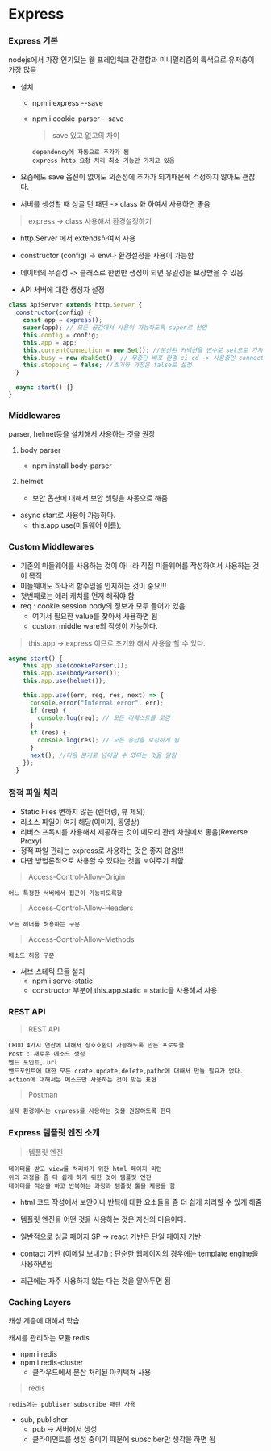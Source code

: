 # Express

### Express 기본

nodejs에서 가장 인기있는 웹 프레임워크
간결함과 미니멀리즘의 특색으로 유저층이 가장 많음

- 설치

  - npm i express --save
  - npm i cookie-parser --save

    > save 있고 없고의 차이

        dependency에 자동으로 추가가 됨
        express http 요청 처리 최소 기능만 가지고 있음

- 요즘에도 save 옵션이 없어도 의존성에 추가가 되기때문에 걱정하지 않아도 괜찮다.

- 서버를 생성할 때 싱글 턴 패턴 -> class 화 하여서 사용하면 좋음

> express -> class 사용해서 환경설정하기

- http.Server 에서 extends하여서 사용
- constructor (config) -> env나 환경설정을 사용이 가능함

- 데이터의 무결성 -> 클래스로 한번만 생성이 되면 유일성을 보장받을 수 있음

- API 서버에 대한 생성자 설정

```javascript
class ApiServer extends http.Server {
  constructor(config) {
    const app = express();
    super(app); // 모든 공간에서 사용이 가능하도록 super로 선언
    this.config = config;
    this.app = app;
    this.currentConnection = new Set(); //분산된 커넥션을 변수로 set으로 가지게 됨
    this.busy = new WeakSet(); // 무중단 배포 환경 ci cd -> 사용중인 connection
    this.stopping = false; //초기화 과정은 false로 설정
  }

  async start() {}
}
```

### Middlewares

parser, helmet등을 설치해서 사용하는 것을 권장

1. body parser

   - npm install body-parser

2. helmet
   - 보안 옵션에 대해서 보안 셋팅을 자동으로 해줌

- async start로 사용이 가능하다.
  - this.app.use(미들웨어 이름);

### Custom Middlewares

- 기존의 미들웨어를 사용하는 것이 아니라 직접 미들웨어를 작성하여서 사용하는 것이 목적
- 미들웨어도 하나의 함수임을 인지하는 것이 중요!!!
- 첫번째로는 에러 캐치를 먼저 해줘야 함
- req : cookie session body의 정보가 모두 들어가 있음
  - 여기서 필요한 value를 찾아서 사용하면 됨
  - custom middle ware의 작성이 가능하다.

> this.app -> express 이므로 초기화 해서 사용을 할 수 있다.

```javascript
async start() {
    this.app.use(cookieParser());
    this.app.use(bodyParser());
    this.app.use(helmet());

    this.app.use((err, req, res, next) => {
      console.error("Internal error", err);
      if (req) {
        console.log(req); // 모든 리퀘스트를 로깅
      }
      if (res) {
        console.log(res); // 모든 응답을 로깅하게 됨
      }
      next(); //다음 분기로 넘어갈 수 있다는 것을 알림
    });
  }
```

### 정적 파일 처리

- Static Files 변하지 않는 (렌더링, 뷰 제외)
- 리소스 파일이 여기 해당(이미지, 동영상)
- 리버스 프록시를 사용해서 제공하는 것이 메모리 관리 차원에서 좋음(Reverse Proxy)
- 정적 파일 관리는 express로 사용하는 것은 좋지 않음!!!
- 다만 방법론적으로 사용할 수 있다는 것을 보여주기 위함

> Access-Control-Allow-Origin

    어느 특정한 서버에서 접근이 가능하도록함

> Access-Control-Allow-Headers

    모든 헤더를 허용하는 구문

> Access-Control-Allow-Methods

    메소드 허용 구문

- 서브 스테틱 모듈 설치
  - npm i serve-static
  - constructor 부분에 this.app.static = static을 사용해서 사용

### REST API

> REST API

    CRUD 4가지 연산에 대해서 상호호환이 가능하도록 만든 프로토콜
    Post : 새로운 메소드 생성
    엔드 포인트, url
    앤드포인트에 대한 모든 crate,update,delete,pathc에 대해서 만들 필요가 없다.
    action에 대해서는 메소드만 사용하는 것이 맞는 표현

> Postman

    실제 환경에서는 cypress를 사용하는 것을 권장하도록 한다.

### Express 템플릿 엔진 소개

> 템플릿 엔진

    데이터를 받고 view를 처리하기 위한 html 페이지 리턴
    위의 과정을 좀 더 쉽게 하기 위한 것이 템플릿 엔진
    데이터를 적성을 하고 반복하는 과정과 템플릿 툴을 제공을 함

- html 코드 작성에서 보안이나 반복에 대한 요소들을 좀 더 쉽게 처리할 수 있게 해줌
- 템플릿 엔진을 어떤 것을 사용하는 것은 자신의 마음이다.

- 일반적으로 싱글 페이지 SP -> react 기반은 단일 페이지 기반
- contact 기반 (이메일 보내기) : 단순한 웹페이지의 경우에는 template engine을 사용하면됨
- 최근에는 자주 사용하지 않는 다는 것을 알아두면 됨

### Caching Layers

캐싱 계층에 대해서 학습

캐시를 관리하는 모듈
redis

- npm i redis
- npm i redis-cluster
  - 클라우드에서 분산 처리된 아키택쳐 사용

> redis

    redis에는 publiser subscribe 패턴 사용

- sub, publisher
  - pub -> 서버에서 생성
  - 클라이언트를 생성 중이기 때문에 subsciber만 생각을 하면 됨
